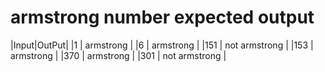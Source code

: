 # armstrong number expected output

|Input|OutPut|
|1    | armstrong  |
|6    | armstrong  |
|151  | not armstrong |
|153  | armstrong  |
|370  | armstrong  |
|301  | not armstrong |
